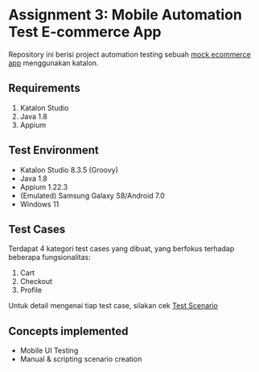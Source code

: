 # Assignment 3: Mobile Automation Test E-commerce App

Repository ini berisi project automation testing sebuah [mock ecommerce app](/APK/) menggunakan katalon.

## Requirements
1. Katalon Studio
2. Java 1.8
3. Appium

## Test Environment
- Katalon Studio 8.3.5 (Groovy)
- Java 1.8
- Appium 1.22.3
- (Emulated) Samsung Galaxy S8/Android 7.0
- Windows 11

## Test Cases
Terdapat 4 kategori test cases yang dibuat, yang berfokus terhadap beberapa fungsionalitas:

1. Cart <br>
2. Checkout <br>
3. Profile <br>

Untuk detail mengenai tiap test case, silakan cek [Test Scenario](TestScenario_Assignment3.xlsx)

## Concepts implemented
- Mobile UI Testing
- Manual & scripting scenario creation

